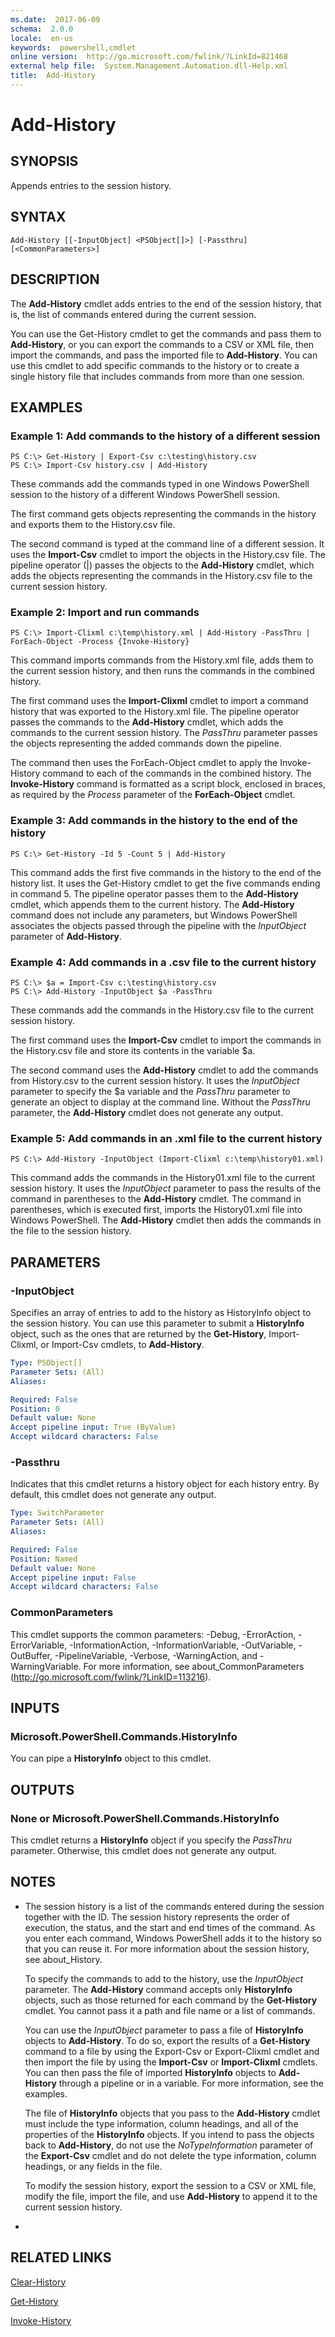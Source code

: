 ```yaml
---
ms.date:  2017-06-09
schema:  2.0.0
locale:  en-us
keywords:  powershell,cmdlet
online version:  http://go.microsoft.com/fwlink/?LinkId=821468
external help file:  System.Management.Automation.dll-Help.xml
title:  Add-History
---
```


# Add-History

## SYNOPSIS
Appends entries to the session history.

## SYNTAX

```
Add-History [[-InputObject] <PSObject[]>] [-Passthru] [<CommonParameters>]
```

## DESCRIPTION
The **Add-History** cmdlet adds entries to the end of the session history, that is, the list of commands entered during the current session.

You can use the Get-History cmdlet to get the commands and pass them to **Add-History**, or you can export the commands to a CSV or XML file, then import the commands, and pass the imported file to **Add-History**.
You can use this cmdlet to add specific commands to the history or to create a single history file that includes commands from more than one session.

## EXAMPLES

### Example 1: Add commands to the history of a different session
```
PS C:\> Get-History | Export-Csv c:\testing\history.csv
PS C:\> Import-Csv history.csv | Add-History
```

These commands add the commands typed in one Windows PowerShell session to the history of a different Windows PowerShell session.

The first command gets objects representing the commands in the history and exports them to the History.csv file.

The second command is typed at the command line of a different session.
It uses the **Import-Csv** cmdlet to import the objects in the History.csv file.
The pipeline operator (|) passes the objects to the **Add-History** cmdlet, which adds the objects representing the commands in the History.csv file to the current session history.

### Example 2: Import and run commands
```
PS C:\> Import-Clixml c:\temp\history.xml | Add-History -PassThru | ForEach-Object -Process {Invoke-History}
```

This command imports commands from the History.xml file, adds them to the current session history, and then runs the commands in the combined history.

The first command uses the **Import-Clixml** cmdlet to import a command history that was exported to the History.xml file.
The pipeline operator passes the commands to the **Add-History** cmdlet, which adds the commands to the current session history.
The *PassThru* parameter passes the objects representing the added commands down the pipeline.

The command then uses the ForEach-Object cmdlet to apply the Invoke-History command to each of the commands in the combined history.
The **Invoke-History** command is formatted as a script block, enclosed in braces, as required by the *Process* parameter of the **ForEach-Object** cmdlet.

### Example 3: Add commands in the history to the end of the history
```
PS C:\> Get-History -Id 5 -Count 5 | Add-History
```

This command adds the first five commands in the history to the end of the history list.
It uses the Get-History cmdlet to get the five commands ending in command 5.
The pipeline operator passes them to the **Add-History** cmdlet, which appends them to the current history.
The **Add-History** command does not include any parameters, but Windows PowerShell associates the objects passed through the pipeline with the *InputObject* parameter of **Add-History**.

### Example 4: Add commands in a .csv file to the current history
```
PS C:\> $a = Import-Csv c:\testing\history.csv
PS C:\> Add-History -InputObject $a -PassThru
```

These commands add the commands in the History.csv file to the current session history.

The first command uses the **Import-Csv** cmdlet to import the commands in the History.csv file and store its contents in the variable $a.

The second command uses the **Add-History** cmdlet to add the commands from History.csv to the current session history.
It uses the *InputObject* parameter to specify the $a variable and the *PassThru* parameter to generate an object to display at the command line.
Without the *PassThru* parameter, the **Add-History** cmdlet does not generate any output.

### Example 5: Add commands in an .xml file to the current history
```
PS C:\> Add-History -InputObject (Import-Clixml c:\temp\history01.xml)
```

This command adds the commands in the History01.xml file to the current session history.
It uses the *InputObject* parameter to pass the results of the command in parentheses to the **Add-History** cmdlet.
The command in parentheses, which is executed first, imports the History01.xml file into Windows PowerShell.
The **Add-History** cmdlet then adds the commands in the file to the session history.

## PARAMETERS

### -InputObject
Specifies an array of entries to add to the history as HistoryInfo object to the session history.
You can use this parameter to submit a **HistoryInfo** object, such as the ones that are returned by the **Get-History**, Import-Clixml, or Import-Csv cmdlets, to **Add-History**.

```yaml
Type: PSObject[]
Parameter Sets: (All)
Aliases: 

Required: False
Position: 0
Default value: None
Accept pipeline input: True (ByValue)
Accept wildcard characters: False
```

### -Passthru
Indicates that this cmdlet returns a history object for each history entry.
By default, this cmdlet does not generate any output.

```yaml
Type: SwitchParameter
Parameter Sets: (All)
Aliases: 

Required: False
Position: Named
Default value: None
Accept pipeline input: False
Accept wildcard characters: False
```

### CommonParameters
This cmdlet supports the common parameters: -Debug, -ErrorAction, -ErrorVariable, -InformationAction, -InformationVariable, -OutVariable, -OutBuffer, -PipelineVariable, -Verbose, -WarningAction, and -WarningVariable. For more information, see about_CommonParameters (http://go.microsoft.com/fwlink/?LinkID=113216).

## INPUTS

### Microsoft.PowerShell.Commands.HistoryInfo
You can pipe a **HistoryInfo** object to this cmdlet.

## OUTPUTS

### None or Microsoft.PowerShell.Commands.HistoryInfo
This cmdlet returns a **HistoryInfo** object if you specify the *PassThru* parameter.
Otherwise, this cmdlet does not generate any output.

## NOTES
* The session history is a list of the commands entered during the session together with the ID. The session history represents the order of execution, the status, and the start and end times of the command. As you enter each command, Windows PowerShell adds it to the history so that you can reuse it. For more information about the session history, see about_History.

  To specify the commands to add to the history, use the *InputObject* parameter.
The **Add-History** command accepts only **HistoryInfo** objects, such as those returned for each command by the **Get-History** cmdlet.
You cannot pass it a path and file name or a list of commands.

  You can use the *InputObject* parameter to pass a file of **HistoryInfo** objects to **Add-History**.
To do so, export the results of a **Get-History** command to a file by using the Export-Csv or Export-Clixml cmdlet and then import the file by using the **Import-Csv** or **Import-Clixml** cmdlets.
You can then pass the file of imported **HistoryInfo** objects to **Add-History** through a pipeline or in a variable.
For more information, see the examples.

  The file of **HistoryInfo** objects that you pass to the **Add-History** cmdlet must include the type information, column headings, and all of the properties of the **HistoryInfo** objects.
If you intend to pass the objects back to **Add-History**, do not use the *NoTypeInformation* parameter of the **Export-Csv** cmdlet and do not delete the type information, column headings, or any fields in the file.

  To modify the session history, export the session to a CSV or XML file, modify the file, import the file, and use **Add-History** to append it to the current session history.

*

## RELATED LINKS

[Clear-History](Clear-History.md)

[Get-History](Get-History.md)

[Invoke-History](Invoke-History.md)

